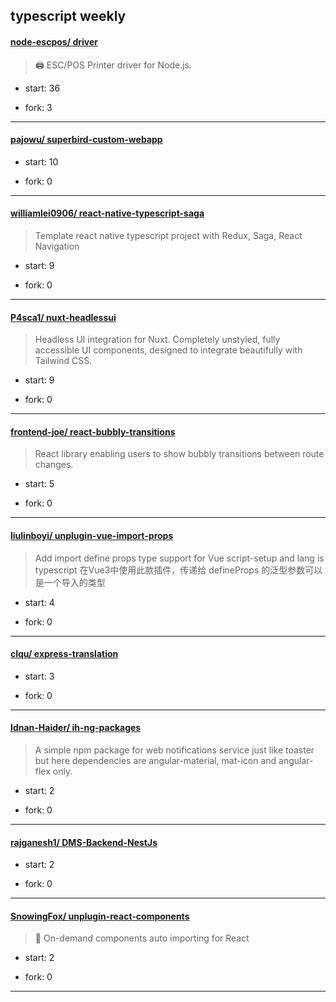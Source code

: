 ## typescript weekly

#### [node-escpos/ driver](https://github.com/node-escpos/driver)
>  🖨️ ESC/POS Printer driver for Node.js.
+ start: 36
+ fork: 3
---
#### [pajowu/ superbird-custom-webapp](https://github.com/pajowu/superbird-custom-webapp)
>  
+ start: 10
+ fork: 0
---
#### [williamlei0906/ react-native-typescript-saga](https://github.com/williamlei0906/react-native-typescript-saga)
>  Template react native typescript project with Redux, Saga, React Navigation
+ start: 9
+ fork: 0
---
#### [P4sca1/ nuxt-headlessui](https://github.com/P4sca1/nuxt-headlessui)
>  Headless UI integration for Nuxt. Completely unstyled, fully accessible UI components, designed to integrate beautifully with Tailwind CSS.
+ start: 9
+ fork: 0
---
#### [frontend-joe/ react-bubbly-transitions](https://github.com/frontend-joe/react-bubbly-transitions)
>  React library enabling users to show bubbly transitions between route changes.
+ start: 5
+ fork: 0
---
#### [liulinboyi/ unplugin-vue-import-props](https://github.com/liulinboyi/unplugin-vue-import-props)
>  Add import define props type support for Vue script-setup and lang is typescript 在Vue3中使用此款插件，传递给 defineProps 的泛型参数可以是一个导入的类型
+ start: 4
+ fork: 0
---
#### [clqu/ express-translation](https://github.com/clqu/express-translation)
>  
+ start: 3
+ fork: 0
---
#### [Idnan-Haider/ ih-ng-packages](https://github.com/Idnan-Haider/ih-ng-packages)
>  A simple npm package for web notifications service just like toaster but here dependencies are angular-material, mat-icon and angular-flex only.
+ start: 2
+ fork: 0
---
#### [rajganesh1/ DMS-Backend-NestJs](https://github.com/rajganesh1/DMS-Backend-NestJs)
>  
+ start: 2
+ fork: 0
---
#### [SnowingFox/ unplugin-react-components](https://github.com/SnowingFox/unplugin-react-components)
>  📲 On-demand components auto importing for React
+ start: 2
+ fork: 0
---